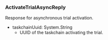 ### ActivateTrialAsyncReply
Response for asynchronous trial activation.

- taskchainUuid: System.String
  - UUID of the taskchain activating the trial.
